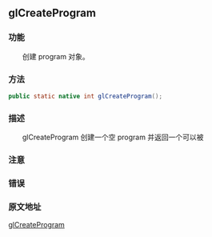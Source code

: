 ## glCreateProgram

### 功能

　　创建 program 对象。

### 方法

```java
public static native int glCreateProgram();
```

### 描述

　　glCreateProgram 创建一个空 program 并返回一个可以被

### 注意



### 错误



### 原文地址

[glCreateProgram](https://www.khronos.org/registry/OpenGL-Refpages/es2.0/xhtml/glCreateProgram.xml)